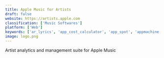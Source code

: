 ```yaml
---
title: Apple Music for Artists
draft: false 
website: https://artists.apple.com
classification: ['Music Softwares']
platform: ['Web']
keywords: ['ar_lyrics', 'app_cost_calculator', 'app_spot', 'appmachine', 'artisfy', 'artrvl', 'calpal', 'clapcharts', 'easle', 'juke', 'level_music', 'morris', 'partywith', 'ryse_up', 'shoutem', 'spotify_artists', 'spotify_fan_insights', 'tidal', 'trackqueen.io', 'your_time_capsule_by_spotify']
image: logo.png
---
```

Artist analytics and management suite for Apple Music